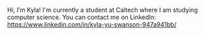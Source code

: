 Hi, I’m Kyla! I'm currently a student at Caltech where I am studying computer science.
You can contact me on LinkedIn: https://www.linkedin.com/in/kyla-yu-swanson-947a941bb/ 

<!---
kylays/kylays is a ✨ special ✨ repository because its `README.md` (this file) appears on your GitHub profile.
You can click the Preview link to take a look at your changes.
--->
